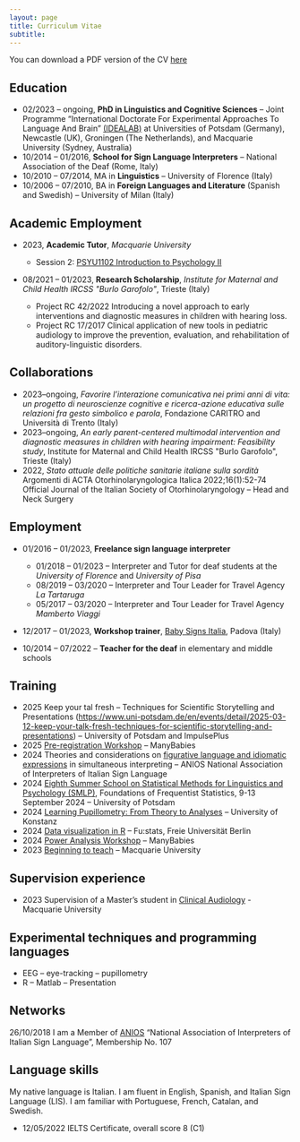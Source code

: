 ```yaml
---
layout: page
title: Curriculum Vitae
subtitle: 
---
```


You can download a PDF version of the CV [here][CV]

## Education
* 02/2023 – ongoing, **PhD in Linguistics and Cognitive Sciences** – Joint Programme “International Doctorate For Experimental Approaches To Language And Brain” [(IDEALAB)](https://phd-idealab.com/) at Universities of Potsdam (Germany), Newcastle (UK), Groningen (The Netherlands), and Macquarie University (Sydney, Australia)
* 10/2014 – 01/2016, **School for Sign Language Interpreters** – National Association of the Deaf (Rome, Italy)
* 10/2010 – 07/2014, MA in **Linguistics** – University of Florence (Italy)
* 10/2006 – 07/2010, BA in **Foreign Languages and Literature** (Spanish and Swedish) – University of Milan (Italy)

## Academic Employment
* 2023, **Academic Tutor**, _Macquarie University_
  * Session 2: [PSYU1102 Introduction to Psychology II](https://unitguides.mq.edu.au/unit_offerings/141542/unit_guide)

* 08/2021 – 01/2023, **Research Scholarship**, _Institute for Maternal and Child Health IRCSS "Burlo Garofolo"_, Trieste (Italy)
  * Project RC 42/2022 Introducing a novel approach to early interventions and diagnostic measures in children with hearing loss.
  * Project RC 17/2017 Clinical application of new tools in pediatric audiology to improve the prevention, evaluation, and rehabilitation of auditory-linguistic disorders.

## Collaborations
* 2023–ongoing, _Favorire l’interazione comunicativa nei primi anni di vita: un progetto di neuroscienze cognitive e ricerca-azione educativa sulle relazioni fra gesto simbolico e parola_, Fondazione CARITRO and Università di Trento (Italy)
* 2023–ongoing, _An early parent-centered multimodal intervention and diagnostic measures in children with hearing impairment: Feasibility study_, Institute for Maternal and Child Health IRCSS "Burlo Garofolo", Trieste (Italy)
* 2022, _Stato attuale delle politiche sanitarie italiane sulla sordità_ Argomenti di ACTA Otorhinolaryngologica Italica 2022;16(1):52-74 Official Journal of the Italian Society of Otorhinolaryngology – Head and Neck Surgery

## Employment 
* 01/2016 – 01/2023, **Freelance sign language interpreter**
  * 01/2018 – 01/2023 – Interpreter and Tutor for deaf students at the _University of Florence_ and _University of Pisa_
  * 08/2019 – 03/2020 – Interpreter and Tour Leader for Travel Agency _La Tartaruga_
  * 05/2017 – 03/2020 – Interpreter and Tour Leader for Travel Agency _Mamberto Viaggi_
     
* 12/2017 – 01/2023, **Workshop trainer**, [Baby Signs Italia](https://www.babysignsitalia.com/), Padova (Italy)

* 10/2014 – 07/2022 – **Teacher for the deaf** in elementary and middle schools

## Training
* 2025 Keep your tal fresh – Techniques for Scientific Storytelling and Presentations (https://www.uni-potsdam.de/en/events/detail/2025-03-12-keep-your-talk-fresh-techniques-for-scientific-storytelling-and-presentations) – University of Potsdam and ImpulsePlus
* 2025 [Pre-registration Workshop](https://manybabies.org/events/) – ManyBabies
* 2024 Theories and considerations on [figurative language and idiomatic expressions][FormazioneRigo] in simultaneous interpreting – ANIOS National Association of Interpreters of Italian Sign Language
* 2024 [Eighth Summer School on Statistical Methods for Linguistics and Psychology (SMLP)](https://vasishth.github.io/smlp2024/), Foundations of Frequentist Statistics, 9-13 September 2024 – University of Potsdam
* 2024 [Learning Pupillometry: From Theory to Analyses](https://linguistlist.org/issues/35/279/) – University of Konstanz
* 2024 [Data visualization in R](https://www.stat.fu-berlin.de/schulungen_neu/interne-start/durchgefuehrt/index.html) – Fu:stats, Freie Universität Berlin
* 2024 [Power Analysis Workshop](https://manybabies.org/events/) – ManyBabies
* 2023 [Beginning to teach](https://ishare.mq.edu.au/prod/file/cef2ec2d-75b6-4eb5-8590-c86d58ed4be0/1/BTT%20July%202023%20Program%20Guide.pdf) – Macquarie University

## Supervision experience
* 2023 Supervision of a Master’s student in [Clinical Audiology](https://www.mq.edu.au/study/find-a-course/courses/master-of-clinical-audiology) - Macquarie University

## Experimental techniques and programming languages  
* EEG – eye-tracking – pupillometry
* R – Matlab – Presentation

## Networks
26/10/2018 I am a Member of [ANIOS](https://www.anios.it/) “National Association of Interpreters of Italian Sign Language”, Membership No. 107

## Language skills
My native language is Italian. I am fluent in English, Spanish, and Italian Sign Language (LIS). I am familiar with Portuguese, French, Catalan, and Swedish.  
* 12/05/2022 IELTS Certificate, overall score 8 (C1)

[CV]: https://clmrnn.github.io/clmrnn/COLOMBANI_CV_Redacted.pdf
[FormazioneRigo]: https://clmrnn.github.io/clmrnn/FormazioneRigo.pdf
